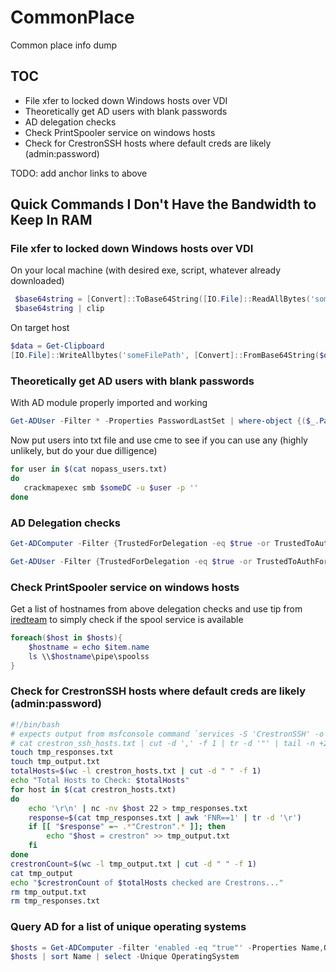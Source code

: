 # CommonPlace
Common place info dump

## TOC
- File xfer to locked down Windows hosts over VDI
- Theoretically get AD users with blank passwords
- AD delegation checks
- Check PrintSpooler service on windows hosts
- Check for CrestronSSH hosts where default creds are likely (admin:password)

TODO: add anchor links to above

## Quick Commands I Don't Have the Bandwidth to Keep In RAM

### File xfer to locked down Windows hosts over VDI
On your local machine (with desired exe, script, whatever already downloaded)
```PowerShell
 $base64string = [Convert]::ToBase64String([IO.File]::ReadAllBytes('someFilePath'))
 $base64string | clip
 ```
On target host
 ```PowerShell
 $data = Get-Clipboard
[IO.File]::WriteAllbytes('someFilePath', [Convert]::FromBase64String($data))
```

### Theoretically get AD users with blank passwords 
With AD module properly imported and working
```PowerShell
Get-ADUser -Filter * -Properties PasswordLastSet | where-object {($_.PasswordLastSet -eq $null) -and ($_.Enabled -eq 'True')} | ft UserPrincipalName, Created, AccountExpirationDate, CannotChangePassword, Description, LastLogonDate, LockedOut, MemberOf, PasswordNotRequired
```
Now put users into txt file and use cme to see if you can use any (highly unlikely, but do your due dilligence)
 ```bash
for user in $(cat nopass_users.txt)
do
	crackmapexec smb $someDC -u $user -p ''
done
```

### AD Delegation checks
```PowerShell
Get-ADComputer -Filter {TrustedForDelegation -eq $true -or TrustedToAuthForDelegation -eq $true} -Properties trustedfordelegation,trustedtoauthfordelegation | ft DNSHostName, Name, Enabled, TrustedForDelegation,TrustedToAuthForDelegation

Get-ADUser -Filter {TrustedForDelegation -eq $true -or TrustedToAuthForDelegation -eq $true} -Properties trustedfordelegation,trustedtoauthfordelegation, | ft Name, Enabled, TrustedForDelegation,TrustedToAuthForDelegation
```

### Check PrintSpooler service on windows hosts
Get a list of hostnames from above delegation checks and use tip from [iredteam](https://www.ired.team/offensive-security-experiments/active-directory-kerberos-abuse/domain-compromise-via-dc-print-server-and-kerberos-delegation) to simply check if the spool service is available
```PowerShell
foreach($host in $hosts){
	$hostname = echo $item.name
	ls \\$hostname\pipe\spoolss
}
```

### Check for CrestronSSH hosts where default creds are likely (admin:password)
```Bash
#!/bin/bash
# expects output from msfconsole command `services -S 'CrestronSSH' -o crestron_ssh_hosts.txt` <- could also be worth just checking any 22 port
# cat crestron_ssh_hosts.txt | cut -d ',' -f 1 | tr -d '"' | tail -n +2 > crestron_hosts.txt <- to build
touch tmp_responses.txt
touch tmp_output.txt
totalHosts=$(wc -l crestron_hosts.txt | cut -d " " -f 1)
echo "Total Hosts to Check: $totalHosts"
for host in $(cat crestron_hosts.txt)
do
	echo '\r\n' | nc -nv $host 22 > tmp_responses.txt
	response=$(cat tmp_responses.txt | awk 'FNR==1' | tr -d '\r')
	if [[ "$response" =~ .*"Crestron".* ]]; then
		echo "$host = crestron" >> tmp_output.txt
	fi
done
crestronCount=$(wc -l tmp_output.txt | cut -d " " -f 1)
cat tmp_output
echo "$crestronCount of $totalHosts checked are Crestrons..."
rm tmp_output.txt
rm tmp_responses.txt
```

### Query AD for a list of unique operating systems 
```Powershell
$hosts = Get-ADComputer -filter 'enabled -eq "true"' -Properties Name,OperatingSystem
$hosts | sort Name | select -Unique OperatingSystem
```
